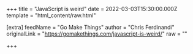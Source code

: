 
+++
title = "JavaScript is weird"
date = 2022-03-03T15:30:00.000Z
template = "html_content/raw.html"

[extra]
feedName = "Go Make Things"
author = "Chris Ferdinandi"
originalLink = "https://gomakethings.com/javascript-is-weird/"
raw = ""

+++

